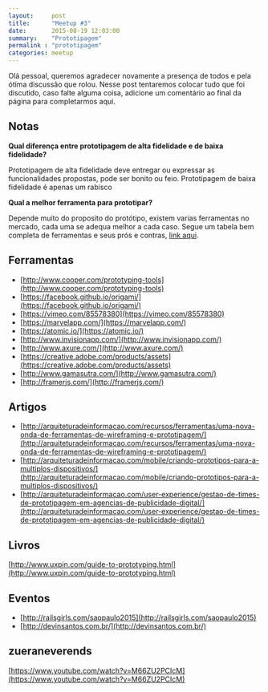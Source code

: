 ```yaml
---
layout:     post
title:      "Meetup #3"
date:       2015-08-19 12:03:00
summary:    "Prototipagem"
permalink : "prototipagem"
categories: meetup
---
```


Olá pessoal, queremos agradecer novamente a presença de todos e pela ótima discussão que rolou. Nesse post tentaremos colocar tudo que foi discutido, caso falte alguma coisa, adicione um comentário ao final da página para completarmos aqui.

## Notas

**Qual diferença entre prototipagem de alta fidelidade e de baixa fidelidade?**

Prototipagem de alta fidelidade deve entregar ou expressar as funcionalidades propostas, pode ser bonito ou feio. Prototipagem de baixa fidelidade é apenas um rabisco

**Qual a melhor ferramenta para prototipar?**

Depende muito do proposito do protótipo, existem varias ferramentas no mercado, cada uma se adequa melhor a cada caso. Segue um tabela bem completa de ferramentas e seus prós e contras, [link aqui](http://www.cooper.com/prototyping-tools).


## Ferramentas 

* [http://www.cooper.com/prototyping-tools](http://www.cooper.com/prototyping-tools)
* [https://facebook.github.io/origami/](https://facebook.github.io/origami/)
* [https://vimeo.com/85578380](https://vimeo.com/85578380)
* [https://marvelapp.com/](https://marvelapp.com/)
* [https://atomic.io/](https://atomic.io/)
* [http://www.invisionapp.com/](http://www.invisionapp.com/)
* [http://www.axure.com/](http://www.axure.com/)
* [https://creative.adobe.com/products/assets](https://creative.adobe.com/products/assets)
* [http://www.gamasutra.com/](http://www.gamasutra.com/)
* [http://framerjs.com/](http://framerjs.com/)

## Artigos

* [http://arquiteturadeinformacao.com/recursos/ferramentas/uma-nova-onda-de-ferramentas-de-wireframing-e-prototipagem/](http://arquiteturadeinformacao.com/recursos/ferramentas/uma-nova-onda-de-ferramentas-de-wireframing-e-prototipagem/)
* [http://arquiteturadeinformacao.com/mobile/criando-prototipos-para-a-multiplos-dispositivos/](http://arquiteturadeinformacao.com/mobile/criando-prototipos-para-a-multiplos-dispositivos/)
* [http://arquiteturadeinformacao.com/user-experience/gestao-de-times-de-prototipagem-em-agencias-de-publicidade-digital/](http://arquiteturadeinformacao.com/user-experience/gestao-de-times-de-prototipagem-em-agencias-de-publicidade-digital/)


## Livros

[http://www.uxpin.com/guide-to-prototyping.html](http://www.uxpin.com/guide-to-prototyping.html)

## Eventos

* [http://railsgirls.com/saopaulo2015](http://railsgirls.com/saopaulo2015)
* [http://devinsantos.com.br/](http://devinsantos.com.br/)

## zueraneverends

[https://www.youtube.com/watch?v=M66ZU2PCIcM](https://www.youtube.com/watch?v=M66ZU2PCIcM)

